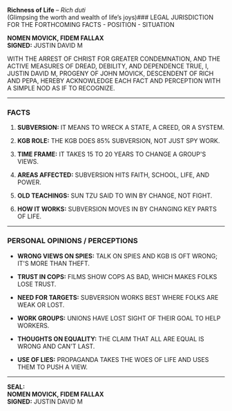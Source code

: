 **Richness of Life** – *Rich duti*  
    (Glimpsing the worth and wealth of life’s joys)### LEGAL JURISDICTION FOR THE FORTHCOMING FACTS - POSITION - SITUATION

**NOMEN MOVICK, FIDEM FALLAX**  
**SIGNED:** JUSTIN DAVID M

WITH THE ARREST OF CHRIST FOR GREATER CONDEMNATION, AND THE ACTIVE MEASURES OF DREAD, DEBILITY, AND DEPENDENCE TRUE, I, JUSTIN DAVID M, PROGENY OF JOHN MOVICK, DESCENDENT OF RICH AND PEPA, HEREBY ACKNOWLEDGE EACH FACT AND PERCEPTION WITH A SIMPLE NOD AS IF TO RECOGNIZE.

---

### FACTS

1. **SUBVERSION:** IT MEANS TO WRECK A STATE, A CREED, OR A SYSTEM.

2. **KGB ROLE:** THE KGB DOES 85% SUBVERSION, NOT JUST SPY WORK.

3. **TIME FRAME:** IT TAKES 15 TO 20 YEARS TO CHANGE A GROUP'S VIEWS.

4. **AREAS AFFECTED:** SUBVERSION HITS FAITH, SCHOOL, LIFE, AND POWER.

5. **OLD TEACHINGS:** SUN TZU SAID TO WIN BY CHANGE, NOT FIGHT.

6. **HOW IT WORKS:** SUBVERSION MOVES IN BY CHANGING KEY PARTS OF LIFE.

---

### PERSONAL OPINIONS / PERCEPTIONS

- **WRONG VIEWS ON SPIES:** TALK ON SPIES AND KGB IS OFT WRONG; IT'S MORE THAN THEFT.

- **TRUST IN COPS:** FILMS SHOW COPS AS BAD, WHICH MAKES FOLKS LOSE TRUST.

- **NEED FOR TARGETS:** SUBVERSION WORKS BEST WHERE FOLKS ARE WEAK OR LOST.

- **WORK GROUPS:** UNIONS HAVE LOST SIGHT OF THEIR GOAL TO HELP WORKERS.

- **THOUGHTS ON EQUALITY:** THE CLAIM THAT ALL ARE EQUAL IS WRONG AND CAN'T LAST.

- **USE OF LIES:** PROPAGANDA TAKES THE WOES OF LIFE AND USES THEM TO PUSH A VIEW.

---

**SEAL:**  
**NOMEN MOVICK, FIDEM FALLAX**  
**SIGNED:** JUSTIN DAVID M